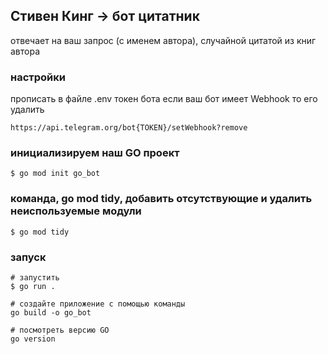 ## Стивен Кинг → бот цитатник

отвечает на ваш запрос (с именем автора), случайной цитатой из книг автора

### настройки

прописать в файле .env токен бота
если ваш бот имеет Webhook то его удалить

```
https://api.telegram.org/bot{TOKEN}/setWebhook?remove
```

### инициализируем наш GO проект

```
$ go mod init go_bot
```

### команда, go mod tidy, добавить отсутствующие и удалить неиспользуемые модули 

```
$ go mod tidy
```

### запуск
```
# запустить
$ go run .

# создайте приложение с помощью команды
go build -o go_bot

# посмотреть версию GO
go version
```